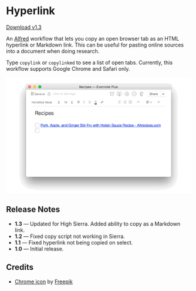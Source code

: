 # Hyperlink

[Download v1.3](https://github.com/charliecm/alfred-hyperlink/raw/master/Hyperlink.alfredworkflow)

An [Alfred](https://www.alfredapp.com/) workflow that lets you copy an open browser tab as an HTML hyperlink or Markdown link. This can be useful for pasting online sources into a document when doing research.

Type `copylink` or `copylinkmd` to see a list of open tabs. Currently, this workflow supports Google Chrome and Safari only.

![Demo](/assets/demo.gif?raw=true)

## Release Notes

- **1.3** — Updated for High Sierra. Added ability to copy as a Markdown link.
- **1.2** — Fixed copy script not working in Sierra.
- **1.1** — Fixed hyperlink not being copied on select.
- **1.0** — Initial release.

## Credits

- [Chrome icon](http://www.flaticon.com/free-icon/chrome_152759) by [Freepik](http://www.flaticon.com/authors/freepik)
